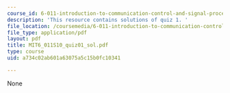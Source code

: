```yaml
---
course_id: 6-011-introduction-to-communication-control-and-signal-processing-spring-2010
description: 'This resource contains solutions of quiz 1. '
file_location: /coursemedia/6-011-introduction-to-communication-control-and-signal-processing-spring-2010/a734c02ab601a63075a5c15b0fc10341_MIT6_011S10_quiz01_sol.pdf
file_type: application/pdf
layout: pdf
title: MIT6_011S10_quiz01_sol.pdf
type: course
uid: a734c02ab601a63075a5c15b0fc10341

---
```

None
